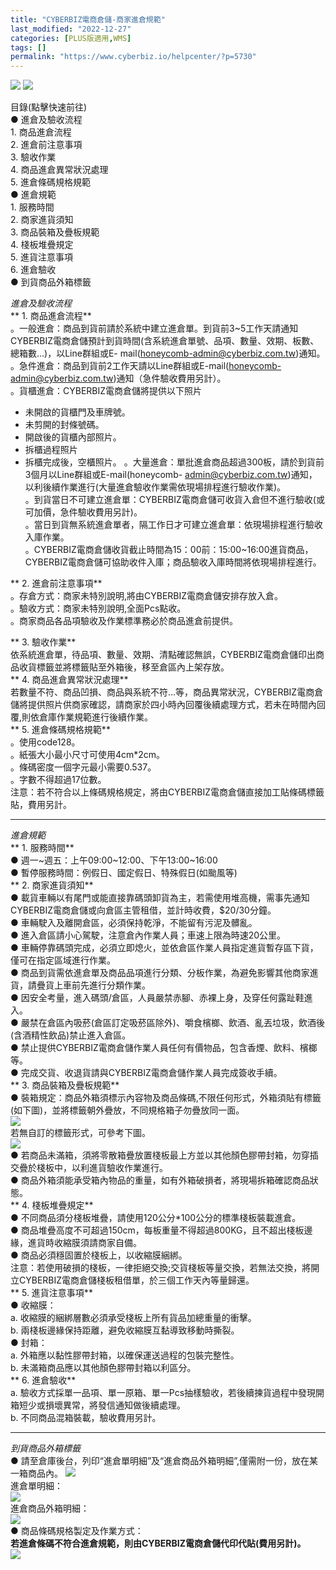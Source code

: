 ```yaml
---
title: "CYBERBIZ電商倉儲-商家進倉規範"
last_modified: "2022-12-27"
categories: [PLUS版適用,WMS]
tags: []
permalink: "https://www.cyberbiz.io/helpcenter/?p=5730"
---
```


![](https://www.cyberbiz.io/helpcenter/wp-content/uploads/一般版1.png)
![](https://www.cyberbiz.io/helpcenter/wp-content/uploads/PLUS版3.png)

目錄(點擊快速前往)  
● 進倉及驗收流程  
1\. 商品進倉流程  
2\. 進倉前注意事項  
3\. 驗收作業  
4\. 商品進倉異常狀況處理  
5\. 進倉條碼規格規範  
● 進倉規範  
1\. 服務時間  
2\. 商家進貨須知  
3\. 商品裝箱及疊板規範  
4\. 棧板堆疊規定  
5\. 進貨注意事項  
6\. 進倉驗收  
● 到貨商品外箱標籤  

_進倉及驗收流程_  
**  1\. 商品進倉流程**  
。一般進倉：商品到貨前請於系統中建立進倉單。到貨前3~5工作天請通知CYBERBIZ電商倉儲預計到貨時間(含系統進倉單號、品項、數量、效期、板數、總箱數…)，以Line群組或E-
mail(honeycomb-admin@cyberbiz.com.tw)通知。  
。急件進倉：商品到貨前2工作天請以Line群組或E-mail(honeycomb-admin@cyberbiz.com.tw)通知（急件驗收費用另計）。  
。貨櫃進倉：CYBERBIZ電商倉儲將提供以下照片  

* 未開啟的貨櫃門及車牌號。
* 未剪開的封條號碼。
* 開啟後的貨櫃內部照片。
* 拆櫃過程照片
* 拆櫃完成後，空櫃照片。
。大量進倉：單批進倉商品超過300板，請於到貨前3個月以Line群組或E-mail(honeycomb-
admin@cyberbiz.com.tw)通知，以利後續作業進行(大量進倉驗收作業需依現場排程進行驗收作業)。  
。到貨當日不可建立進倉單：CYBERBIZ電商倉儲可收貨入倉但不進行驗收(或可加價，急件驗收費用另計)。  
。當日到貨無系統進倉單者，隔工作日才可建立進倉單：依現場排程進行驗收入庫作業。  
。CYBERBIZ電商倉儲收貨截止時間為15：00前：15:00~16:00進貨商品，CYBERBIZ電商倉儲可協助收件入庫；商品驗收入庫時間將依現場排程進行。  

**  2\. 進倉前注意事項**  
。存倉方式：商家未特別說明,將由CYBERBIZ電商倉儲安排存放入倉。  
。驗收方式：商家未特別說明,全面Pcs點收。  
。商家商品各品項驗收及作業標準務必於商品進倉前提供。  

**  3\. 驗收作業**  
依系統進倉單，待品項、數量、效期、清點確認無誤，CYBERBIZ電商倉儲印出商品收貨標籤並將標籤貼至外箱後，移至倉區內上架存放。  
**  4\. 商品進倉異常狀況處理**  
若數量不符、商品凹損、商品與系統不符…等，商品異常狀況，CYBERBIZ電商倉儲將提供照片供商家確認，請商家於四小時內回覆後續處理方式，若未在時間內回覆,則依倉庫作業規範進行後續作業。  
**  5\. 進倉條碼規格規範**  
。使用code128。  
。紙張大小最小尺寸可使用4cm*2cm。  
。條碼密度一個字元最小需要0.537。  
。字數不得超過17位數。  
注意：若不符合以上條碼規格規定，將由CYBERBIZ電商倉儲直接加工貼條碼標籤貼，費用另計。  

* * *

_進倉規範_  
**  1\. 服務時間**  
● 週一~週五：上午09:00~12:00、下午13:00~16:00  
● 暫停服務時間：例假日、國定假日、特殊假日(如颱風等)  
**  2\. 商家進貨須知**  
● 載貨車輛以有尾門或能直接靠碼頭卸貨為主，若需使用堆高機，需事先通知CYBERBIZ電商倉儲或向倉區主管租借，並計時收費，$20/30分鐘。  
● 車輛駛入及離開倉區，必須保持乾淨，不能留有污泥及髒亂。  
● 進入倉區請小心駕駛，注意倉內作業人員；車速上限為時速20公里。  
● 車輛停靠碼頭完成，必須立即熄火，並依倉區作業人員指定進貨暫存區下貨，僅可在指定區域進行作業。  
● 商品到貨需依進倉單及商品品項進行分類、分板作業，為避免影響其他商家進貨，請疊貨上車前先進行分類作業。  
● 因安全考量，進入碼頭/倉區，人員嚴禁赤腳、赤裸上身，及穿任何露趾鞋進入。  
● 嚴禁在倉區內吸菸(倉區訂定吸菸區除外)、嚼食檳榔、飲酒、亂丟垃圾，飲酒後(含酒精性飲品)禁止進入倉區。  
● 禁止提供CYBERBIZ電商倉儲作業人員任何有價物品，包含香煙、飲料、檳榔等。  
● 完成交貨、收退貨請與CYBERBIZ電商倉儲作業人員完成簽收手續。  
**  3\. 商品裝箱及疊板規範**  
● 裝箱規定：商品外箱須標示內容物及商品條碼,不限任何形式，外箱須貼有標籤(如下圖)，並將標籤朝外疊放，不同規格箱子勿疊放同一面。  
![](https://www.cyberbiz.co/support/wp-content/uploads/2020/08/峰潮物流-商家進倉規範01.png)  
若無自訂的標籤形式，可參考下圖。  
![](https://www.cyberbiz.co/support/wp-content/uploads/2020/08/峰潮物流-商家進倉規範02.png)  
● 若商品未滿箱，須將零散箱疊放置棧板最上方並以其他顏色膠帶封箱，勿穿插交疊於棧板中，以利進貨驗收作業進行。  
● 商品外箱須能承受箱內物品的重量，如有外箱破損者，將現場拆箱確認商品狀態。  
**  4\. 棧板堆疊規定**  
● 不同商品須分棧板堆疊，請使用120公分*100公分的標準棧板裝載進倉。  
● 商品堆疊高度不可超過150cm，每板重量不得超過800KG，且不超出棧板邊緣，進貨時收縮膜須請商家自備。  
● 商品必須穩固置於棧板上，以收縮膜綑綁。  
注意：若使用破損的棧板，一律拒絕交換;交貨棧板等量交換，若無法交換，將開立CYBERBIZ電商倉儲棧板租借單，於三個工作天內等量歸還。  
**  5\. 進貨注意事項**  
● 收縮膜：  
a. 收縮膜的綑綁層數必須承受棧板上所有貨品加總重量的衝擊。  
b. 兩棧板邊緣保持距離，避免收縮膜互黏導致移動時撕裂。  
● 封箱：  
a. 外箱應以黏性膠帶封箱，以確保運送過程的包裝完整性。  
b. 未滿箱商品應以其他顏色膠帶封箱以利區分。  
**  6\. 進倉驗收**  
a. 驗收方式採單一品項、單一原箱、單一Pcs抽樣驗收，若後續揀貨過程中發現開箱短少或損壞異常，將發信通知做後續處理。  
b. 不同商品混箱裝載，驗收費用另計。  

* * *

_到貨商品外箱標籤_  
● 請至倉庫後台，列印“進倉單明細”及“進倉商品外箱明細”,僅需附一份，放在某一箱商品內。
![](https://www.cyberbiz.co/support/wp-content/uploads/2020/08/峰潮物流-商家進倉規範03.png)  
進倉單明細：  
![](https://www.cyberbiz.co/support/wp-content/uploads/2020/08/峰潮物流-商家進倉規範04.png)  
進倉商品外箱明細：  
![](https://www.cyberbiz.co/support/wp-content/uploads/2020/08/峰潮物流-商家進倉規範05.png)  
● 商品條碼規格製定及作業方式：  
**若進倉條碼不符合進倉規範，則由CYBERBIZ電商倉儲代印代貼(費用另計)。**  
![](https://www.cyberbiz.co/support/wp-content/uploads/2020/08/峰潮logo.jpg)  

